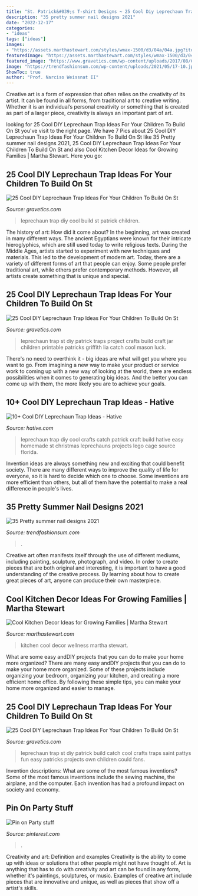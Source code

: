 ```yaml
---
title: "St. Patrick&#039;s T-shirt Designs ~ 25 Cool Diy Leprechaun Trap Ideas For Your Children To Build On St"
description: "35 pretty summer nail designs 2021"
date: "2022-12-17"
categories:
- "ideas"
tags: ["ideas"]
images:
- "https://assets.marthastewart.com/styles/wmax-1500/d3/04a/04a.jpg?itok=6aFt4FVM"
featuredImage: "https://assets.marthastewart.com/styles/wmax-1500/d3/04a/04a.jpg?itok=6aFt4FVM"
featured_image: "https://www.gravetics.com/wp-content/uploads/2017/08/Cool-DIY-Leprechaun-Trap-Ideas.jpg"
image: "https://trendfashionsum.com/wp-content/uploads/2021/05/17-10.jpg"
ShowToc: true
author: "Prof. Narciso Weissnat II"
---
```



Creative art is a form of expression that often relies on the creativity of its artist. It can be found in all forms, from traditional art to creative writing. Whether it is an individual’s personal creativity or something that is created as part of a larger piece, creativity is always an important part of art.

	

		
looking for 25 Cool DIY Leprechaun Trap Ideas For Your Children To Build On St you've visit to the right page. We have 7 Pics about 25 Cool DIY Leprechaun Trap Ideas For Your Children To Build On St like 35 Pretty summer nail designs 2021, 25 Cool DIY Leprechaun Trap Ideas For Your Children To Build On St and also Cool Kitchen Decor Ideas for Growing Families | Martha Stewart. Here you go:
		
    
## 25 Cool DIY Leprechaun Trap Ideas For Your Children To Build On St

<img loading=lazy src="https://www.gravetics.com/wp-content/uploads/2017/08/Cool-DIY-Leprechaun-Trap-Ideas.jpg" onerror="this.onerror=null;this.src='https://tse1.mm.bing.net/th?id=OIP.qnJlA0Ut1-3iTaTM4vKmKgAAAA&amp;pid=15.1';" alt="25 Cool DIY Leprechaun Trap Ideas For Your Children To Build On St">

_Source: gravetics.com_

>leprechaun trap diy cool build st patrick children. 

	

The history of art: How did it come about?
In the beginning, art was created in many different ways. The ancient Egyptians were known for their intricate hieroglyphics, which are still used today to write religious texts. During the Middle Ages, artists started to experiment with new techniques and materials. This led to the development of modern art.
Today, there are a variety of different forms of art that people can enjoy. Some people prefer traditional art, while others prefer contemporary methods. However, all artists create something that is unique and special.

    
## 25 Cool DIY Leprechaun Trap Ideas For Your Children To Build On St

<img loading=lazy src="https://www.gravetics.com/wp-content/uploads/2017/08/Make-this-adorable-Leprechaun-trap-with-your-kids..jpg" onerror="this.onerror=null;this.src='https://tse1.mm.bing.net/th?id=OIP.aNZ-aT6oUx_Q1zlH-t3cjAHaLE&amp;pid=15.1';" alt="25 Cool DIY Leprechaun Trap Ideas For Your Children To Build On St">

_Source: gravetics.com_

>leprechaun trap st diy patrick traps project crafts build craft jar children printable patricks griffith lia catch cool mason luck. 

	

There's no need to overthink it - big ideas are what will get you where you want to go. From imagining a new way to make your product or service work to coming up with a new way of looking at the world, there are endless possibilities when it comes to generating big ideas. And the better you can come up with them, the more likely you are to achieve your goals.

    
## 10+ Cool DIY Leprechaun Trap Ideas - Hative

<img loading=lazy src="https://hative.com/wp-content/uploads/2014/06/leprechaun-trap-ideas/11-leprechaun-trap-ideas.jpg" onerror="this.onerror=null;this.src='https://tse4.mm.bing.net/th?id=OIP.3JO5kcPcS9iL2H4T1Aj_ngHaJ4&amp;pid=15.1';" alt="10+ Cool DIY Leprechaun Trap Ideas - Hative">

_Source: hative.com_

>leprechaun trap diy cool crafts catch patrick craft build hative easy homemade st christmas leprechauns projects lego cage source florida. 

	

Invention ideas are always something new and exciting that could benefit society. There are many different ways to improve the quality of life for everyone, so it is hard to decide which one to choose. Some inventions are more efficient than others, but all of them have the potential to make a real difference in people's lives.

    
## 35 Pretty Summer Nail Designs 2021

<img loading=lazy src="https://trendfashionsum.com/wp-content/uploads/2021/05/17-10.jpg" onerror="this.onerror=null;this.src='https://tse2.mm.bing.net/th?id=OIP.NPRyTvyR0dy_TyNHttbPSAHaLH&amp;pid=15.1';" alt="35 Pretty summer nail designs 2021">

_Source: trendfashionsum.com_

>. 

	

Creative art often manifests itself through the use of different mediums, including painting, sculpture, photograph, and video. In order to create pieces that are both original and interesting, it is important to have a good understanding of the creative process. By learning about how to create great pieces of art, anyone can produce their own masterpiece.

    
## Cool Kitchen Decor Ideas For Growing Families | Martha Stewart

<img loading=lazy src="https://assets.marthastewart.com/styles/wmax-1500/d3/04a/04a.jpg?itok=6aFt4FVM" onerror="this.onerror=null;this.src='https://tse4.mm.bing.net/th?id=OIP.C1v78M_hWymE7mCh3x4aNQHaKh&amp;pid=15.1';" alt="Cool Kitchen Decor Ideas for Growing Families | Martha Stewart">

_Source: marthastewart.com_

>kitchen cool decor wellness martha stewart. 

	

What are some easy andDIY projects that you can do to make your home more organized?
There are many easy andDIY projects that you can do to make your home more organized. Some of these projects include organizing your bedroom, organizing your kitchen, and creating a more efficient home office. By following these simple tips, you can make your home more organized and easier to manage.

    
## 25 Cool DIY Leprechaun Trap Ideas For Your Children To Build On St

<img loading=lazy src="https://www.gravetics.com/wp-content/uploads/2017/08/DIY-If-your-kids-are-older-you-could-also-build-your-own-Leprechaun-trap..jpg" onerror="this.onerror=null;this.src='https://tse1.mm.bing.net/th?id=OIP.VUMzPia8zECBzK0MB2Qq8gAAAA&amp;pid=15.1';" alt="25 Cool DIY Leprechaun Trap Ideas For Your Children To Build On St">

_Source: gravetics.com_

>leprechaun trap st diy patrick build catch cool crafts traps saint pattys fun easy patricks projects own children could fans. 

	

Invention descriptions: What are some of the most famous inventions?
Some of the most famous inventions include the sewing machine, the airplane, and the computer. Each invention has had a profound impact on society and economy.

    
## Pin On Party Stuff

<img loading=lazy src="https://i.pinimg.com/736x/67/e8/05/67e8053f2d4324b5a4df48559edce625.jpg" onerror="this.onerror=null;this.src='https://tse2.mm.bing.net/th?id=OIP.B0huiu2rYQFZZALMQK-lZgHaJ4&amp;pid=15.1';" alt="Pin on Party stuff">

_Source: pinterest.com_

>. 

	

Creativity and art: Definition and examples
Creativity is the ability to come up with ideas or solutions that other people might not have thought of. Art is anything that has to do with creativity and art can be found in any form, whether it's paintings, sculptures, or music. Examples of creative art include pieces that are innovative and unique, as well as pieces that show off a artist's skills.

